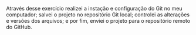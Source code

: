 Através desse exercício realizei a instação e configuração do Git no meu computador; salvei o projeto no repositório Git local; controlei as alterações e versões dos arquivos; e por fim, enviei o projeto para o repositório remoto do GitHub.